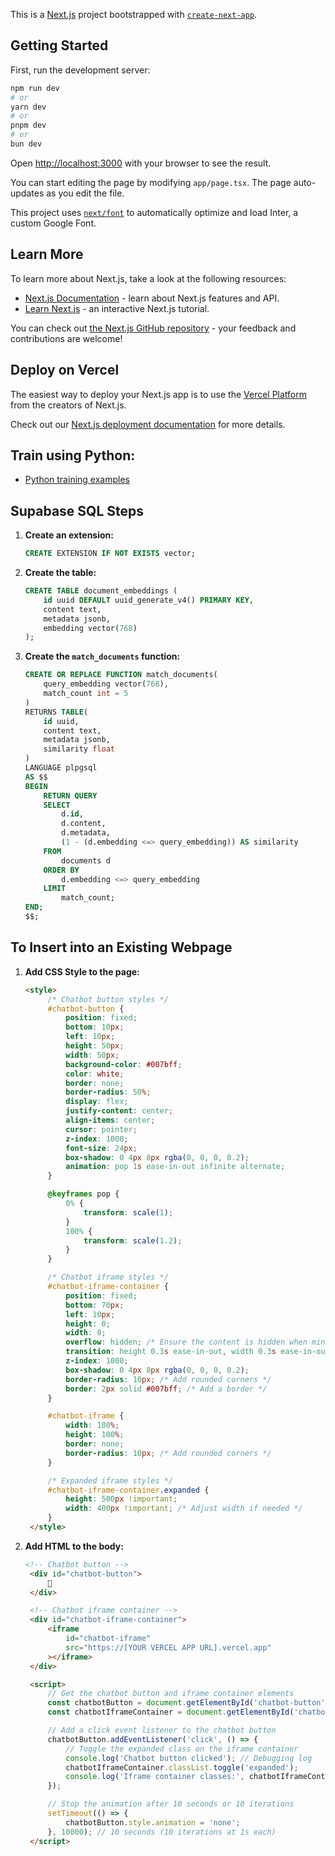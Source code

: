 This is a [Next.js](https://nextjs.org/) project bootstrapped with [`create-next-app`](https://github.com/vercel/next.js/tree/canary/packages/create-next-app).

## Getting Started

First, run the development server:

```bash
npm run dev
# or
yarn dev
# or
pnpm dev
# or
bun dev
```

Open [http://localhost:3000](http://localhost:3000) with your browser to see the result.

You can start editing the page by modifying `app/page.tsx`. The page auto-updates as you edit the file.

This project uses [`next/font`](https://nextjs.org/docs/basic-features/font-optimization) to automatically optimize and load Inter, a custom Google Font.

## Learn More

To learn more about Next.js, take a look at the following resources:

- [Next.js Documentation](https://nextjs.org/docs) - learn about Next.js features and API.
- [Learn Next.js](https://nextjs.org/learn) - an interactive Next.js tutorial.

You can check out [the Next.js GitHub repository](https://github.com/vercel/next.js/) - your feedback and contributions are welcome!

## Deploy on Vercel

The easiest way to deploy your Next.js app is to use the [Vercel Platform](https://vercel.com/new?utm_medium=default-template&filter=next.js&utm_source=create-next-app&utm_campaign=create-next-app-readme) from the creators of Next.js.

Check out our [Next.js deployment documentation](https://nextjs.org/docs/deployment) for more details.


## Train using Python:
- [Python training examples](https://github.com/BimwerxNZ/bimwerx-bob/tree/main)

## Supabase SQL Steps

1. **Create an extension:**
   ```sql
   CREATE EXTENSION IF NOT EXISTS vector;
   ```

2. **Create the table:**
   ```sql
   CREATE TABLE document_embeddings (
       id uuid DEFAULT uuid_generate_v4() PRIMARY KEY,
       content text,
       metadata jsonb,
       embedding vector(768)
   );
   ```

3. **Create the `match_documents` function:**
   ```sql
   CREATE OR REPLACE FUNCTION match_documents(
       query_embedding vector(768), 
       match_count int = 5
   )
   RETURNS TABLE(
       id uuid,
       content text,
       metadata jsonb,
       similarity float
   )
   LANGUAGE plpgsql
   AS $$
   BEGIN
       RETURN QUERY
       SELECT
           d.id,
           d.content,
           d.metadata,
           (1 - (d.embedding <=> query_embedding)) AS similarity
       FROM
           documents d
       ORDER BY
           d.embedding <=> query_embedding
       LIMIT
           match_count;
   END;
   $$;
   ```

## To Insert into an Existing Webpage

1. **Add CSS Style to the page:**
   ```html
   <style>
        /* Chatbot button styles */
        #chatbot-button {
            position: fixed;
            bottom: 10px;
            left: 10px;
            height: 50px;
            width: 50px;
            background-color: #007bff;
            color: white;
            border: none;
            border-radius: 50%;
            display: flex;
            justify-content: center;
            align-items: center;
            cursor: pointer;
            z-index: 1000;
            font-size: 24px;
            box-shadow: 0 4px 8px rgba(0, 0, 0, 0.2);
            animation: pop 1s ease-in-out infinite alternate;
        }

        @keyframes pop {
            0% {
                transform: scale(1);
            }
            100% {
                transform: scale(1.2);
            }
        }

        /* Chatbot iframe styles */
        #chatbot-iframe-container {
            position: fixed;
            bottom: 70px;
            left: 10px;
            height: 0;
            width: 0;
            overflow: hidden; /* Ensure the content is hidden when minimized */
            transition: height 0.3s ease-in-out, width 0.3s ease-in-out; /* Explicitly define transitions for height and width */
            z-index: 1000;
            box-shadow: 0 4px 8px rgba(0, 0, 0, 0.2);
            border-radius: 10px; /* Add rounded corners */
            border: 2px solid #007bff; /* Add a border */
        }

        #chatbot-iframe {
            width: 100%;
            height: 100%;
            border: none;
            border-radius: 10px; /* Add rounded corners */
        }

        /* Expanded iframe styles */
        #chatbot-iframe-container.expanded {
            height: 500px !important;
            width: 400px !important; /* Adjust width if needed */
        }
    </style>
   ```

2. **Add HTML to the body:**
   ```html
   <!-- Chatbot button -->
    <div id="chatbot-button">
        💬
    </div>

    <!-- Chatbot iframe container -->
    <div id="chatbot-iframe-container">
        <iframe
            id="chatbot-iframe"
            src="https://[YOUR VERCEL APP URL].vercel.app"
        ></iframe>
    </div>

    <script>
        // Get the chatbot button and iframe container elements
        const chatbotButton = document.getElementById('chatbot-button');
        const chatbotIframeContainer = document.getElementById('chatbot-iframe-container');

        // Add a click event listener to the chatbot button
        chatbotButton.addEventListener('click', () => {
            // Toggle the expanded class on the iframe container
            console.log('Chatbot button clicked'); // Debugging log
            chatbotIframeContainer.classList.toggle('expanded');
            console.log('Iframe container classes:', chatbotIframeContainer.className); // Debugging log
        });

        // Stop the animation after 10 seconds or 10 iterations
        setTimeout(() => {
            chatbotButton.style.animation = 'none';
        }, 10000); // 10 seconds (10 iterations at 1s each)
    </script>
   ```




